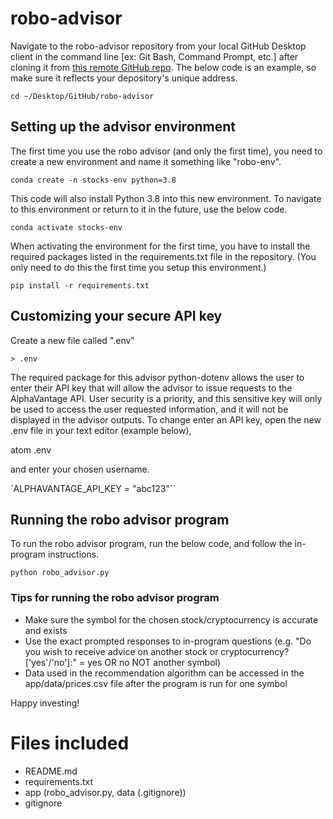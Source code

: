 # robo-advisor
Navigate to the robo-advisor repository from your local GitHub Desktop client in the command line [ex: Git Bash, Command Prompt, etc.] after cloning it from [this remote GitHub repo](https://github.com/kmace999/robo-advisor). The below code is an example, so make sure it reflects your depository's unique address.

`cd ~/Desktop/GitHub/robo-advisor`

## Setting up the advisor environment
The first time you use the robo advisor (and only the first time), you need to create a new environment and name it something like "robo-env".

`conda create -n stocks-env python=3.8`

This code will also install Python 3.8 into this new environment. To navigate to this environment or return to it in the future, use the below code.

`conda activate stocks-env`

When activating the environment for the first time, you have to install the required packages listed in the requirements.txt file in the repository. (You only need to do this the first time you setup this environment.)

`pip install -r requirements.txt`

## Customizing your secure API key

Create a new file called ".env"

`> .env`

The required package for this advisor python-dotenv allows the user to enter their API key that will allow the advisor to issue requests to the AlphaVantage API. User security is a priority, and this sensitive key will only be used to access the user requested information, and it will not be displayed in the advisor outputs. To change enter an API key, open the new .env file in your text editor (example below),

atom .env

and enter your chosen username.

`ALPHAVANTAGE_API_KEY = "abc123"``

## Running the robo advisor program
To run the robo advisor program, run the below code, and follow the in-program instructions.

`python robo_advisor.py`

### Tips for running the robo advisor program
- Make sure the symbol for the chosen stock/cryptocurrency is accurate and exists
- Use the exact prompted responses to in-program questions (e.g. "Do you wish to receive advice on another stock or cryptocurrency? ['yes'/'no']:" = yes OR no NOT another symbol)
- Data used in the recommendation algorithm can be accessed in the app/data/prices.csv file after the program is run for one symbol

Happy investing!

# Files included
- README.md
- requirements.txt
- app (robo_advisor.py, data (.gitignore))
- gitignore
